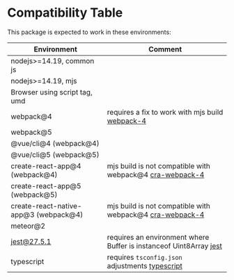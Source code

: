 # Compatibility Table

This package is expected to work in these environments:

| Environment                           | Comment                                                              |
|---------------------------------------|----------------------------------------------------------------------|
| nodejs>=14.19, common js              |                                                                      |
| nodejs>=14.19, mjs                    |                                                                      |
| Browser using script tag, umd         |                                                                      |
| webpack@4                             | requires a fix to work with mjs build [webpack-4]                    |
| webpack@5                             |                                                                      |
| @vue/cli@4 (webpack@4)                |                                                                      |
| @vue/cli@5 (webpack@5)                |                                                                      |
| create-react-app@4 (webpack@4)        | mjs build is not compatible with webpack@4 [cra-webpack-4]           |
| create-react-app@5 (webpack@5)        |                                                                      |
| create-react-native-app@3 (webpack@4) | mjs build is not compatible with webpack@4 [cra-webpack-4]           |
| meteor@2                              |                                                                      |
| jest@27.5.1                           | requires an environment where Buffer is instanceof Uint8Array [jest] |
| typescript                            | requires `tsconfig.json` adjustments [typescript]                    |

[webpack-4]: https://github.com/webpack/webpack/issues/7482#issuecomment-394884837
[cra-webpack-4]: https://github.com/aeternity/aepp-sdk-js/issues/1529
[jest]: https://github.com/facebook/jest/issues/4422#issuecomment-770274099
[typescript]: index.md#typescript-projects
